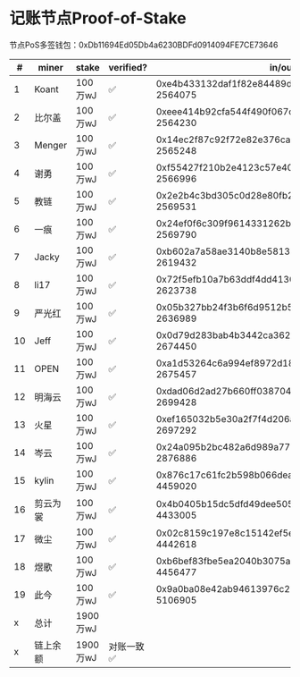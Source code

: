# 记账节点Proof-of-Stake

节点PoS多签钱包：0xDb11694Ed05Db4a6230BDFd0914094FE7CE73646

\# | miner | stake | verified? | in/out records (tx id + block num)
-|-|-|-|-
1  | Koant    | 100万wJ   | ✅ | 0xe4b433132daf1f82e84489d660ba31cd4b4ab32c8896720f53a26de88c6fb0a0 2564075
2  | 比尔盖   | 100万wJ   | ✅ | 0xeee414b92cfa544f490f067c849ef1f65dd625c9df8da76be9abc4f275317aaf 2564230
3  | Menger   | 100万wJ   | ✅ | 0x14ec2f87c92f72e82e376ca41bd23c4f346502f725e059185f7c9433831b1622 2565248
4  | 谢勇     | 100万wJ   | ✅ | 0xf55427f210b2e4123c57e40eea6d26fd03ca95cef2f042bb4a7da92ef5ab9d03 2566996
5  | 教链     | 100万wJ   | ✅ | 0x2e2b4c3bd305c0d28e80fb2092652842f801ca3c64e96ac4895922e5e6f6c51d 2569531
6  | 一痕     | 100万wJ   | ✅ | 0x24ef0f6c309f9614331262b014e53d7b52200a3c5bd4a5559fabdff5ea744879 2569790
7  | Jacky    | 100万wJ   | ✅ | 0xb602a7a58ae3140b8e58139a7d766351277ad66225191518c985b40144e85823 2619432
8  | li17     | 100万wJ   | ✅ | 0x72f5efb10a7b63ddf4dd4130168eb67f310e69548da042151b13151a04578882 2623738
9  | 严光红   | 100万wJ   | ✅ | 0x05b327bb24f3b6f6d9512b5172073e796e77ddf7ffcc28a82288e914a5b1a2ce 2636989
10 | Jeff     | 100万wJ   | ✅ | 0x0d79d283bab4b3442ca362f4133656b8b9cbbdc5fc72d03239c9a5242e9d04b1 2674450
11 | OPEN     | 100万wJ   | ✅ | 0xa1d53264c6a994ef8972d1842cf4c429659221fbffb62e0f2b003547b0985d9c 2675457
12 | 明海云   | 100万wJ   | ✅ | 0xdad06d2ad27b660ff038704afade72cd849ee54839718af04ebdac30bf21569f 2699428
13 | 火星     | 100万wJ   | ✅ | 0xef165032b5e30a2f7f4d206a421e4fd7029257d03d954b34865e23095616b25a 2697292
14 | 岑云     | 100万wJ   | ✅ | 0x24a095b2bc482a6d989a77b89bc84316332c4b20a5ea2aecc8dd3dc9f367cce9 2876886
15 | kylin   | 100万wJ   | ✅ | 0x876c17c61fc2b598b066dead3239dfafc5440266d0c62e9e96b0268316f1878b 4459020
16 | 剪云为裳 | 100万wJ   | ✅ | 0x4b0405b15dc5dfd49dee505db19452ee3ddbeff03bb1db8220bae5f9c11f72bb 4433005
17 | 微尘    | 100万wJ   | ✅ | 0x02c8159c197e8c15142ef5e2863b466605952247d21b8805d6c012cacc551664 4442618
18 | 煜歌    | 100万wJ   | ✅ | 0xb6bef83fbe5ea2040b3075a1c7f246948781eecf6047bdc7911a513e625b33b9 4456477
19 | 此今    | 100万wJ   | ✅ | 0x9a0ba08e42ab94613976c2971122408b58f1e0cca64a2d0ec043bbce9dd94845 5106905
x  | 总计     | 1900万wJ  | 
x  | 链上余额 | 1900万wJ  | 对账一致✅
